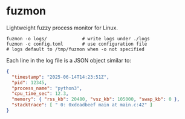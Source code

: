 # fuzmon

Lightweight fuzzy process monitor for Linux.

```
fuzmon -o logs/             # write logs under ./logs
fuzmon -c config.toml       # use configuration file
# logs default to /tmp/fuzmon when -o not specified
```

Each line in the log file is a JSON object similar to:

```json
{
  "timestamp": "2025-06-14T14:23:51Z",
  "pid": 12345,
  "process_name": "python3",
  "cpu_time_sec": 12.3,
  "memory": { "rss_kb": 20480, "vsz_kb": 105000, "swap_kb": 0 },
  "stacktrace": [ " 0: 0xdeadbeef main at main.c:42" ]
}
```
